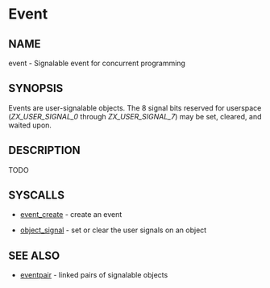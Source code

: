 # Event

## NAME

event - Signalable event for concurrent programming

## SYNOPSIS

Events are user-signalable objects. The 8 signal bits reserved for
userspace (*ZX_USER_SIGNAL_0* through *ZX_USER_SIGNAL_7*) may be set,
cleared, and waited upon.

## DESCRIPTION

TODO

## SYSCALLS

+ [event_create](../syscalls/event_create.md) - create an event

+ [object_signal](../syscalls/object_signal.md) - set or clear the user signals on an object

## SEE ALSO

+ [eventpair](eventpair.md) - linked pairs of signalable objects
